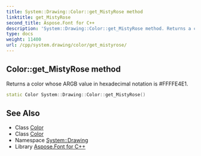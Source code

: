 ```yaml
---
title: System::Drawing::Color::get_MistyRose method
linktitle: get_MistyRose
second_title: Aspose.Font for C++
description: 'System::Drawing::Color::get_MistyRose method. Returns a color whose ARGB value in hexadecimal notation is #FFFFE4E1 in C++.'
type: docs
weight: 11400
url: /cpp/system.drawing/color/get_mistyrose/
---
```

## Color::get_MistyRose method


Returns a color whose ARGB value in hexadecimal notation is #FFFFE4E1.

```cpp
static Color System::Drawing::Color::get_MistyRose()
```

## See Also

* Class [Color](../)
* Class [Color](../)
* Namespace [System::Drawing](../../)
* Library [Aspose.Font for C++](../../../)

